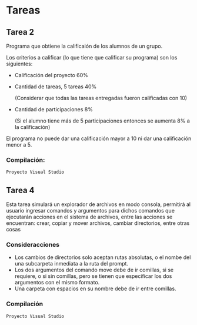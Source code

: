 # Tareas

Tarea 2
-------------

Programa que obtiene la calificaión de los alumnos de un grupo.

Los criterios a calificar (lo que tiene que calificar su programa) son los siguientes:

* Calificación del proyecto 	60%

* Cantidad de tareas, 5 tareas	40%

    (Considerar que todas las tareas entregadas fueron calificadas con 10)

* Cantidad de participaciones 	8%

    (Si el alumno tiene más de 5 participaciones entonces se aumenta 8% a la calificación)

El programa no puede dar una calificación mayor a 10 ni dar una calificación menor a 5.

### Compilación: 
```
Proyecto Visual Studio 
```

Tarea 4
------------------
Esta tarea simulará un explorador de archivos en modo consola, permitirá al usuario ingresar
comandos y argumentos para dichos comandos que ejecutarán acciones en el sistema de
archivos, entre las acciones se encuentran: crear, copiar y mover archivos, cambiar directorios,
entre otras cosas

### Consideracciones
 * Los cambios de directorios solo aceptan rutas absolutas, o el nombe del una subcarpeta inmediata a la ruta del prompt.
 * Los dos argumentos del comando move debe de ir comillas, si se requiere, o si sin comillas, pero se tienen que especificar los dos argumentos con el mismo formato.
 * Una carpeta con espacios en su nombre debe de ir entre comillas.

 ### Compilación
 ```
 Proyecto Visual Studio
 ```


